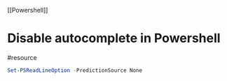 [[Powershell]]

# Disable autocomplete in Powershell
#resource 
```powershell
Set-PSReadLineOption -PredictionSource None
```
